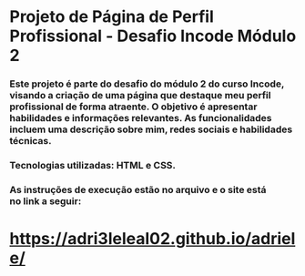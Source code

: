 # Projeto de Página de Perfil Profissional - Desafio Incode Módulo 2

### Este projeto é parte do desafio do módulo 2 do curso Incode, visando a criação de uma página que destaque meu perfil profissional de forma atraente. O objetivo é apresentar habilidades e informações relevantes. As funcionalidades incluem uma descrição sobre mim, redes sociais e habilidades técnicas. 

### Tecnologias utilizadas: HTML e CSS.


### As instruções de execução estão no arquivo e o site está no link a seguir:

# https://adri3leleal02.github.io/adriele/ 
